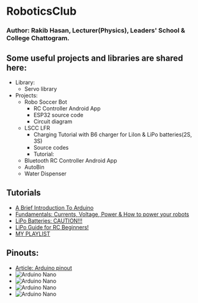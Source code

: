 # RoboticsClub
### Author: Rakib Hasan, Lecturer(Physics), Leaders' School & College Chattogram.

## Some useful projects and libraries are shared here:
 - Library:
     - Servo library
 - Projects:
     - Robo Soccer Bot
        - RC Controller Android App
        - ESP32 source code
        - Circuit diagram
     - LSCC LFR
        - Charging Tutorial with B6 charger for LiIon & LiPo batteries(2S, 3S)
        - Source codes
        - Tutorial: 
     - Bluetooth RC Controller Android App
     - AutoBin
     - Water Dispenser
       
## Tutorials
 - [A Brief Introduction To Arduino](https://www.youtube.com/watch?v=nL34zDTPkcs)
 - [Fundamentals: Currents, Voltage, Power & How to power your robots](https://www.youtube.com/watch?v=Iye4uVLmj8o&list=PLmZMSmNrIbn2F906Ibh4Jy4HtgfKOOqHC&index=5)
 - [LiPo Batteries: CAUTION!!!](https://youtu.be/Iye4uVLmj8o?list=PLmZMSmNrIbn2F906Ibh4Jy4HtgfKOOqHC&t=590)
 - [LiPo Guide for RC Beginners!](https://www.youtube.com/watch?v=Lk7wzVYmXSA&list=PLmZMSmNrIbn2F906Ibh4Jy4HtgfKOOqHC&index=5&t=262s)
 - [MY PLAYLIST](https://youtube.com/playlist?list=PLmZMSmNrIbn2F906Ibh4Jy4HtgfKOOqHC&si=s0Xlpj7HS1_l4KLY)

## Pinouts:
 - [Article: Arduino pinout](https://components101.com/microcontrollers/arduino-uno)
 - <img src="https://github.com/kazi-rakib/RoboticsClub/nano-pinout-01.jpg" alt="Arduino Nano" />
 - <img src="https://github.com/kazi-rakib/RoboticsClub/nano-pinout-02.jpg" alt="Arduino Nano" />
 - <img src="https://github.com/kazi-rakib/RoboticsClub/uno-pinout-01.jpg" alt="Arduino Nano" />
 - <img src="https://github.com/kazi-rakib/RoboticsClub/uno-pinout-02.jpg" alt="Arduino Nano" />
